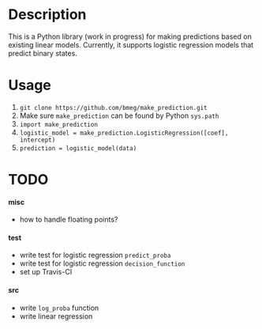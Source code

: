 # Description
This is a Python library (work in progress) for making predictions based on existing linear models. Currently, it supports logistic regression models that predict binary states.

# Usage
1. `git clone https://github.com/bmeg/make_prediction.git`
2. Make sure `make_prediction` can be found by Python `sys.path`
3. `import make_prediction`
4. `logistic_model = make_prediction.LogisticRegression([coef], intercept)`
5. `prediction = logistic_model(data)`

# TODO
#### misc
- how to handle floating points?

#### test
- write test for logistic regression `predict_proba`
- write test for logistic regression `decision_function`
- set up Travis-CI

#### src
- write `log_proba` function
- write linear regression
